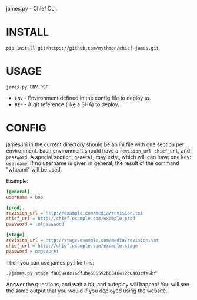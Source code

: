 james.py - Chief CLI.

INSTALL
=======

```shell
pip install git+https://github.com/mythmon/chief-james.git
```

USAGE
=====

`james.py ENV REF`
* `ENV` - Environment defined in the config file to deploy to.
* `REF` - A git reference (like a SHA) to deploy.

CONFIG
======
james.ini in the current directory should be an ini file with
one section per environment. Each environment should have a
`revision_url`, `chief_url`, and `password`. A special section,
`general`, may exist, which will can have one key: `username`. If no
username is given in general, the result of the command "whoami" will be
used.

Example:

```ini
[general]
username = bob

[prod]
revision_url = http://example.com/media/revision.txt
chief_url = http://chief.example.com/example.prod
password = lolpassword

[stage]
revision_url = http://stage.example.com/media/revision.txt
chief_url = http://chief.example.com/example.stage
password = omgsecret
```

Then you can use james.py like this:

    ./james.py stage fa0594dc16df3be505592b6346412c0a03cfe5bf

Answer the questions, and wait a bit, and a deploy will happen! You will
see the same output that you would if you deployed using the website.
